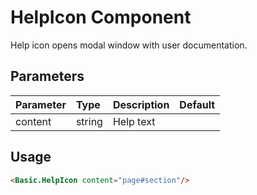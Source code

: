 # HelpIcon Component

Help icon opens modal window with user documentation.

## Parameters

| Parameter | Type | Description | Default  |
| --- | :--- | :--- | :--- |
| content  | string   | Help text |  | |

## Usage

```html
<Basic.HelpIcon content="page#section"/>
```

